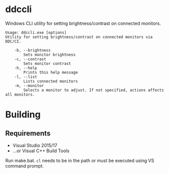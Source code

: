 # ddccli

Windows CLI utility for setting brightness/contrast on connected monitors.

````
Usage: ddccli.exe [options]
Utility for setting brightness/contrast on connected monitors via DDC/CI.

    -b, --brightness
        Sets monitor brightness
    -c, --contrast
        Sets monitor contrast
    -h, --help
        Prints this help message
    -l, --list
        Lists connected monitors
    -m, --monitor
        Selects a monitor to adjust. If not specified, actions affects all monitors.
````

# Building

## Requirements

* Visual Studio 2015/17
* ...or Visual C++ Build Tools

Run make.bat. `cl` needs to be in the path or must be executed using VS command prompt.
